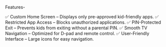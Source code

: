 Features-

✅ Custom Home Screen – Displays only pre-approved kid-friendly apps.
✅ Restricted App Access – Blocks unauthorized applications.
✅ PIN-Protected Exit – Prevents kids from exiting without a parental PIN.
✅ Smooth TV Navigation – Optimized for D-pad and remote control.
✅ User-Friendly Interface – Large icons for easy navigation.


